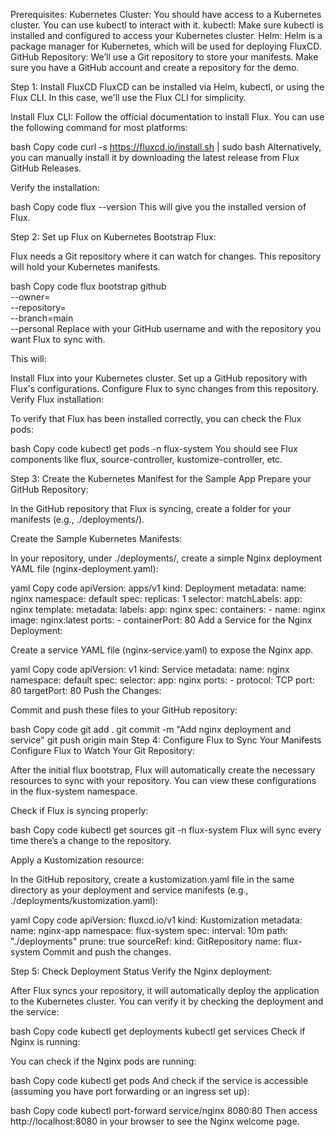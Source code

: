 Prerequisites:
Kubernetes Cluster: You should have access to a Kubernetes cluster. You can use kubectl to interact with it.
kubectl: Make sure kubectl is installed and configured to access your Kubernetes cluster.
Helm: Helm is a package manager for Kubernetes, which will be used for deploying FluxCD.
GitHub Repository: We’ll use a Git repository to store your manifests. Make sure you have a GitHub account and create a repository for the demo.



Step 1: Install FluxCD
FluxCD can be installed via Helm, kubectl, or using the Flux CLI. In this case, we'll use the Flux CLI for simplicity.

Install Flux CLI: Follow the official documentation to install Flux. You can use the following command for most platforms:

bash
Copy code
curl -s https://fluxcd.io/install.sh | sudo bash
Alternatively, you can manually install it by downloading the latest release from Flux GitHub Releases.

Verify the installation:

bash
Copy code
flux --version
This will give you the installed version of Flux.

Step 2: Set up Flux on Kubernetes
Bootstrap Flux:

Flux needs a Git repository where it can watch for changes. This repository will hold your Kubernetes manifests.

bash
Copy code
flux bootstrap github \
  --owner=<your-github-username> \
  --repository=<your-repository-name> \
  --branch=main \
  --personal
Replace <your-github-username> with your GitHub username and <your-repository-name> with the repository you want Flux to sync with.

This will:

Install Flux into your Kubernetes cluster.
Set up a GitHub repository with Flux's configurations.
Configure Flux to sync changes from this repository.
Verify Flux installation:

To verify that Flux has been installed correctly, you can check the Flux pods:

bash
Copy code
kubectl get pods -n flux-system
You should see Flux components like flux, source-controller, kustomize-controller, etc.

Step 3: Create the Kubernetes Manifest for the Sample App
Prepare your GitHub Repository:

In the GitHub repository that Flux is syncing, create a folder for your manifests (e.g., ./deployments/).

Create the Sample Kubernetes Manifests:

In your repository, under ./deployments/, create a simple Nginx deployment YAML file (nginx-deployment.yaml):

yaml
Copy code
apiVersion: apps/v1
kind: Deployment
metadata:
  name: nginx
  namespace: default
spec:
  replicas: 1
  selector:
    matchLabels:
      app: nginx
  template:
    metadata:
      labels:
        app: nginx
    spec:
      containers:
      - name: nginx
        image: nginx:latest
        ports:
        - containerPort: 80
Add a Service for the Nginx Deployment:

Create a service YAML file (nginx-service.yaml) to expose the Nginx app.

yaml
Copy code
apiVersion: v1
kind: Service
metadata:
  name: nginx
  namespace: default
spec:
  selector:
    app: nginx
  ports:
    - protocol: TCP
      port: 80
      targetPort: 80
Push the Changes:

Commit and push these files to your GitHub repository:

bash
Copy code
git add .
git commit -m "Add nginx deployment and service"
git push origin main
Step 4: Configure Flux to Sync Your Manifests
Configure Flux to Watch Your Git Repository:

After the initial flux bootstrap, Flux will automatically create the necessary resources to sync with your repository. You can view these configurations in the flux-system namespace.

Check if Flux is syncing properly:

bash
Copy code
kubectl get sources git -n flux-system
Flux will sync every time there’s a change to the repository.

Apply a Kustomization resource:

In the GitHub repository, create a kustomization.yaml file in the same directory as your deployment and service manifests (e.g., ./deployments/kustomization.yaml):

yaml
Copy code
apiVersion: fluxcd.io/v1
kind: Kustomization
metadata:
  name: nginx-app
  namespace: flux-system
spec:
  interval: 10m
  path: "./deployments"
  prune: true
  sourceRef:
    kind: GitRepository
    name: flux-system
Commit and push the changes.

Step 5: Check Deployment Status
Verify the Nginx deployment:

After Flux syncs your repository, it will automatically deploy the application to the Kubernetes cluster. You can verify it by checking the deployment and the service:

bash
Copy code
kubectl get deployments
kubectl get services
Check if Nginx is running:

You can check if the Nginx pods are running:

bash
Copy code
kubectl get pods
And check if the service is accessible (assuming you have port forwarding or an ingress set up):

bash
Copy code
kubectl port-forward service/nginx 8080:80
Then access http://localhost:8080 in your browser to see the Nginx welcome page.

